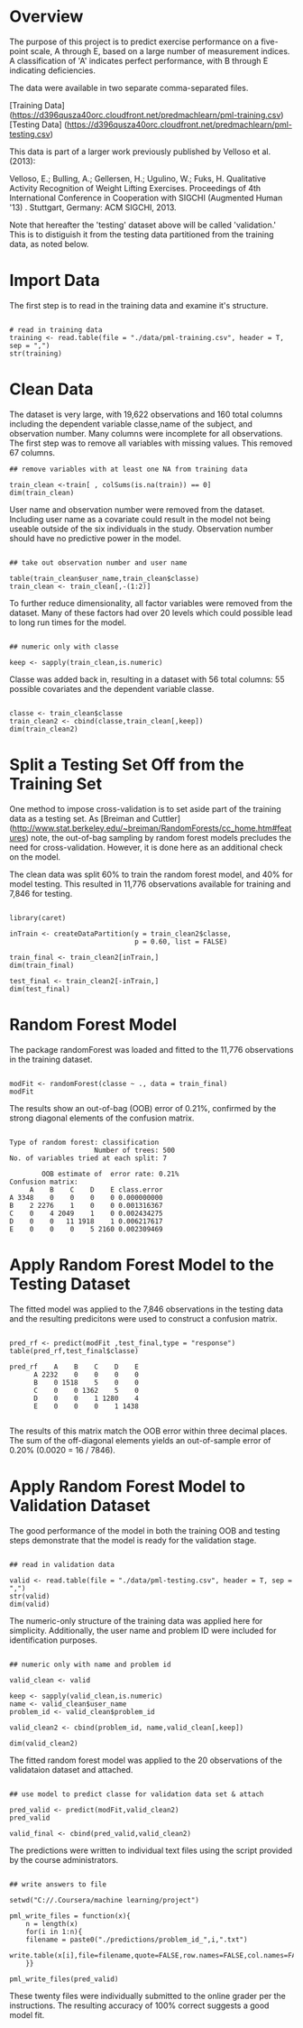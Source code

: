 
# Overview
The purpose of this project is to predict exercise performance on a five-point scale,
A through E, based on a large number of measurement indices.  A classification of 'A' indicates
perfect performance, with B through E indicating deficiencies.  

The data were available in two separate comma-separated files.

[Training Data] (https://d396qusza40orc.cloudfront.net/predmachlearn/pml-training.csv)     
[Testing Data] (https://d396qusza40orc.cloudfront.net/predmachlearn/pml-testing.csv)

This data is part of a larger work previously published by Velloso et al. (2013):

Velloso, E.; Bulling, A.; Gellersen, H.; Ugulino, W.; Fuks, H. Qualitative Activity Recognition of Weight Lifting Exercises. Proceedings of 4th International Conference in Cooperation with SIGCHI (Augmented Human '13) . Stuttgart, Germany: ACM SIGCHI, 2013. 

Note that hereafter the 'testing' dataset above will be called 'validation.' This is to 
distiguish it from the testing data partitioned from the training data, as noted below.  


# Import Data
The first step is to read in the training data and examine it's structure.  
```

# read in training data 
training <- read.table(file = "./data/pml-training.csv", header = T, sep = ",")
str(training)

```


# Clean Data
The dataset is very large, with 19,622 observations and 160 total columns including the dependent 
variable classe,name of the subject, and observation number.  Many columns were incomplete for all 
observations.  The first step was to remove all variables with missing values.  This removed 67 columns.
```
## remove variables with at least one NA from training data

train_clean <-train[ , colSums(is.na(train)) == 0]
dim(train_clean)

```
User name and observation number were removed from the dataset.  Including user name as a covariate
could result in the model not being useable outside of the six individuals in the study.  Observation
number should have no predictive power in the model.  
```

## take out observation number and user name

table(train_clean$user_name,train_clean$classe)
train_clean <- train_clean[,-(1:2)]

```
To further reduce dimensionality, all factor variables were removed from the dataset.  Many of these
factors had over 20 levels which could possible lead to long run times for the model.  
```

## numeric only with classe

keep <- sapply(train_clean,is.numeric)

```
Classe was added back in, resulting in a dataset with 56 total columns:  55 possible covariates and
the dependent variable classe.
```

classe <- train_clean$classe
train_clean2 <- cbind(classe,train_clean[,keep])
dim(train_clean2)

```


# Split a Testing Set Off from the Training Set
One method to impose cross-validation is to set aside part of the training data as a testing set.
As [Breiman and Cuttler] (http://www.stat.berkeley.edu/~breiman/RandomForests/cc_home.htm#features) note, the out-of-bag sampling by random forest models precludes the need for cross-validation.  However, it is done here as an additional
check on the model.

The clean data was split 60% to train the random forest model, and 40% for model testing.  This resulted
in 11,776 observations available for training and 7,846 for testing.
```

library(caret)

inTrain <- createDataPartition(y = train_clean2$classe,
                               p = 0.60, list = FALSE)

train_final <- train_clean2[inTrain,]
dim(train_final)

test_final <- train_clean2[-inTrain,]
dim(test_final)

```


# Random Forest Model

The package randomForest was loaded and fitted to the 11,776 observations in the training dataset.
```

modFit <- randomForest(classe ~ ., data = train_final)
modFit

```

The results show an out-of-bag (OOB) error of 0.21%, confirmed by the strong diagonal elements of 
the confusion matrix.

```

Type of random forest: classification
                     Number of trees: 500
No. of variables tried at each split: 7

        OOB estimate of  error rate: 0.21%
Confusion matrix:
     A    B    C    D    E class.error
A 3348    0    0    0    0 0.000000000
B    2 2276    1    0    0 0.001316367
C    0    4 2049    1    0 0.002434275
D    0    0   11 1918    1 0.006217617
E    0    0    0    5 2160 0.002309469

```


# Apply Random Forest Model to the Testing Dataset

The fitted model was applied to the 7,846 observations in the testing data and the resulting 
predicitons were used to construct a confusion matrix.
```

pred_rf <- predict(modFit ,test_final,type = "response") 
table(pred_rf,test_final$classe)

pred_rf    A    B    C    D    E
      A 2232    0    0    0    0
      B    0 1518    5    0    0
      C    0    0 1362    5    0
      D    0    0    1 1280    4
      E    0    0    0    1 1438


```
The results of this matrix match the OOB error within three decimal places.  The sum of the off-diagonal 
elements yields an out-of-sample error of 0.20% (0.0020 = 16 / 7846).  


# Apply Random Forest Model to Validation Dataset

The good performance of the model in both the training OOB and testing steps demonstrate 
that the model is ready for the validation stage.
```

## read in validation data

valid <- read.table(file = "./data/pml-testing.csv", header = T, sep = ",")
str(valid)
dim(valid)

```
The numeric-only structure of the training data was applied here for simplicity.  Additionally, 
the user name and problem ID were included for identification purposes.
```

## numeric only with name and problem id

valid_clean <- valid

keep <- sapply(valid_clean,is.numeric)
name <- valid_clean$user_name
problem_id <- valid_clean$problem_id

valid_clean2 <- cbind(problem_id, name,valid_clean[,keep])

dim(valid_clean2)

```
The fitted random forest model was applied to the 20 observations of the validataion dataset 
and attached.
```

## use model to predict classe for validation data set & attach

pred_valid <- predict(modFit,valid_clean2)
pred_valid

valid_final <- cbind(pred_valid,valid_clean2)

```
The predictions were written to individual text files using the script provided by the 
course administrators.
```

## write answers to file

setwd("C://.Coursera/machine learning/project")

pml_write_files = function(x){
	n = length(x)
	for(i in 1:n){
	filename = paste0("./predictions/problem_id_",i,".txt")
 	write.table(x[i],file=filename,quote=FALSE,row.names=FALSE,col.names=FALSE)
	}}

pml_write_files(pred_valid)

```
These twenty files were individually submitted to the online grader per the instructions.
The resulting accuracy of 100% correct suggests a good model fit.







